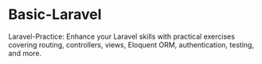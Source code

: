 # Basic-Laravel
Laravel-Practice: Enhance your Laravel skills with practical exercises covering routing, controllers, views, Eloquent ORM, authentication, testing, and more.

